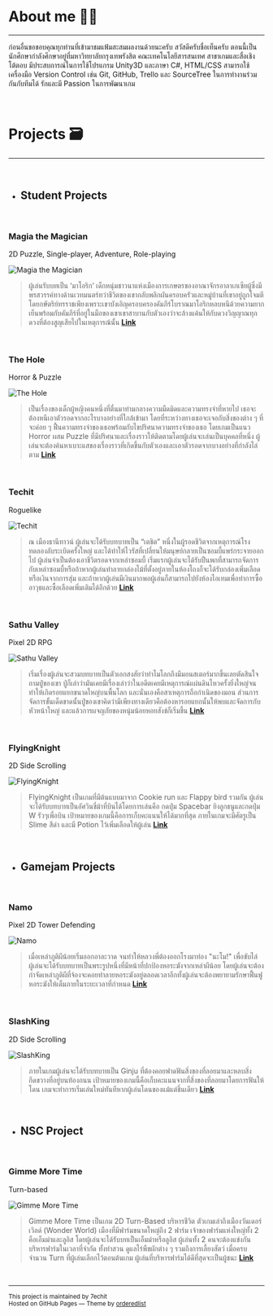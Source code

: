 # About me 👨‍💻
* * *

ก่อนอื่นขอขอบคุณทุกท่านที่เข้ามาชมแฟ้มสะสมผลงานด้วยนะครับ สวัสดีครับชื่อเท็นครับ ตอนนี้เป็นนักศึกษากำลังศึกษาอยู่ที่มหาวิทยาลัยกรุงเทพรังสิต คณะเทคโนโลยีสารสนเทศ สาขาเกมและสื่อเชิงโต้ตอบ
มีประสบการณ์ในการใช้โปรแกรม Unity3D และภาษา C#, HTML/CSS สามารถใช้เครื่องมือ Version Control เช่น Git, GitHub, Trello และ SourceTree ในการทำงานร่วมกันกับทีมได้ รักและมี Passion ในการพัฒนาเกม


&nbsp;
# Projects 🗃️
* * *
&nbsp;
- ## Student Projects

&nbsp;     
### Magia the Magician 
2D Puzzle, Single-player, Adventure, Role-playing

![Magia the Magician](https://www.img.in.th/images/4294d2a8210f1f89bc6b1aa65987efa2.png)

>ผู้เล่นรับบทเป็น ‘มาโอริก’ เด็กหนุ่มชาวนาแห่งเมืองการเกษตรของอาณาจักรอาลาเกเซียผู้ซึ่งมีพรสวรรค์ทางด้านเวทมนตร์ทว่าชีวิตของเขากลับพลิกผันครอบครัวและหมู่บ้านที่เขาอยู่ถูกโจมตีโดยกษัตริย์ทรราชเพียงเพราะเขาบังเอิญครอบครองคัมภีร์โบราณมาโอริกหลบหนีด้วยความยากเย็นพร้อมกับคัมภีร์ที่อยู่ในมือของเขาเขาสาบานกับตัวเองว่าจะล้างแค้นให้กับดวงวิญญาณทุกดวงที่ต้องสูญเสียไปในเหตุการณ้นั้น **[Link](https://7echit.itch.io/magiathemagician)**


&nbsp;      
### The Hole                    
Horror & Puzzle

![The Hole](https://www.img.in.th/images/43eafbba693c2b9e3d94f0f61800b01e.png)

>เป็นเรื่องของเด็กผู้หญิงคนหนึ่งที่ตื่นมาท่ามกลางความมืดมิดและความทรงจําที่หายไป เธอจะต้องหนีเอาตัวรอดจากอะไรบางอย่างที่ใกล้เข้ามา โดยที่ระหว่างทางเธอจะเจอกับสิ่งของต่าง ๆ ที่จะค่อย ๆ ฟื้นความทรงจําของเธอพร้อมกับไขปริศนาความทรงจําของเธอ โดยเกมเป็นแนว Horror ผสม Puzzle ที่มีปริศนาและเรื่องราวให้ติดตามโดยผู้เล่นจะเล่นเป็นบุคคลที่หนึ่ง ผู้เล่นจะต้องค้นหาเบาะแสของเรื่องราวที่เกิดขึ้นกับตัวเองและเอาตัวรอดจากบางอย่างที่กําลังไล่ตาม **[Link](https://7echit.itch.io/thehole)**


&nbsp;
### Techit                   
Roguelike

![Techit](https://www.img.in.th/images/de070a4b6ba80250cc7b2bb9fcffbe29.png)

>ณ เมืองธานีทาวน์ ผู้เล่นจะได้รับบทบาทเป็น “เตชิต” หนึ่งในผู้รอดชีวิตจากเหตุการณ์โรงทดลองลับระเบิดครั้งใหญ่ และได้ทำให้ไวรัสที่เปลี่ยนให้มนุษย์กลายเป็นซอมบี้แพร่กระจายออกไป ผู้เล่นจำเป็นต้องเอาชีวิตรอดจากเหล่าซอมบี้ เริ่มแรกผู้เล่นจะได้รับปืนพกที่สามารถจัดการกับเหล่าซอมบี้หรือถ้าหากผู้เล่นทำลายกล่องไม้ที่ตั้งอยู่ภายในห้องโถงก็จะได้รับกล่องเพิ่มเลือดหรือเงินจากการสุ่ม และถ้าหากผู้เล่นมีเงินมากพอผู้เล่นก็สามารถไปยังห้องไอเทมเพื่อทำการซื้ออาวุธและซื้อเลือดเพิ่มเติมได้อีกด้วย **[Link](https://7echit.itch.io/techit)**


&nbsp;
### Sathu Valley                 
Pixel 2D RPG

![Sathu Valley](https://www.img.in.th/images/54e4615f3c650dc16e7467bb593a0536.png)

>เริ่มเรื่องผู้เล่นจะสวมบทบาทเป็นตัวเอกสงสัยว่าทำไมโลกถึงมีมอนสเตอร์มากขึ้นเลยตัดสินใจถามปู่ของเขา ปู่ก็เล่าว่ามันเคยมีเรื่องเล่าว่าในอดีตเคยมีเหตุการณ์แผ่นดินไหวครั้งยิ่งใหญ่จนทำให้เกิดรอยแยกขนาดใหญ่บนพื้นโลก และนั่นเองคือสาเหตุการถือกำเนิดของมอน ส่วนการจัดการขั้นเด็ดขาดนั้นปู่ของเขาคิดว่ามีเพียงทางเดียวคือต้องหารอยแยกนั้นให้พบและจัดการกับหัวหน้าใหญ่ และแล้วการผจญภัยของหนุ่มน้อยหอยสังข์ก็เริ่มขึ้น **[Link](https://7echit.itch.io/sathu-valley)**


&nbsp;
### FlyingKnight              
2D Side Scrolling

![FlyingKnight](https://www.img.in.th/images/f754d6d10d6a723be60423310b58ebb6.png)

>FlyingKnight เป็นเกมที่มีต้นแบบมาจาก Cookie run และ Flappy bird รวมกัน ผู้เล่นจะได้รับบทบาทเป็นอัศวินขี่ม้าที่บินได้โดยการเล่นคือ กดปุ่ม Spacebar ยิงลูกธนูและกดปุ่ม W รัวๆเพื่อบิน เป้าหมายของเกมนี้คือการเก็บคะแนนให้ได้มากที่สุด ภายในเกมจะมีศัตรูเป็น Slime สีดำ และมี Potion ไว้เพิ่มเลือดให้ผู้เล่น **[Link](https://7echit.itch.io/flyingknight)**



&nbsp; &nbsp; 
- ## Gamejam Projects

&nbsp;  
### Namo
Pixel 2D Tower Defending

![Namo](https://www.img.in.th/images/58a078cb766940d3c34490f2a593ef66.png)

>เมื่อเหล่าภูติผีน้อยเริ่มออกอาละวาด จนทำให้หลวงพี่ต้องออกโรงมาท่อง "นะโม!" เพื่อขับไล่ 
ผู้เล่นจะได้รับบทบาทเป็นพระรูปหนึ่งที่มีหน้าที่ปกป้องหอระฆังจากเหล่าผีน้อย โดยผู้เล่นจะต้องกำจัดเหล่าภูติผีที่จ้องจะคอยทำลายหอระฆังอยู่ตลอดเวลาอีกทั้งผู้เล่นจะต้องพยายามรักษาฟื้นฟูหอระฆังให้เต็มภายในระยะเวลาที่กำหนด **[Link](https://7echit.itch.io/namo)**


&nbsp;
### SlashKing
2D Side Scrolling

![SlashKing](https://www.img.in.th/images/9f4bb4b2e2cb7f9791100448cbb53deb.png)

>ภายในเกมผู้เล่นจะได้รับบทบาทเป็น Ginju ที่ต้องคอยฟาดฟันสิ่งของที่ลอยมาและหลบสิ่งกีดขวางที่อยู่บนท้องถนน เป้าหมายของเกมนี้คือเก็บคะแนนจากที่สิ่งของที่ลอยมาโดยการฟันให้โดน เกมจะทำการเริ่มเล่นใหม่ทันทีหากผู้เล่นโดนของแม้แต่ชิ้นเดียว **[Link](https://7echit.itch.io/slash-king)**

&nbsp;
- ## NSC Project

&nbsp;        
### Gimme More Time
Turn-based       

![Gimme More Time](https://www.img.in.th/images/044b163dd94aa920b6921c084853b517.png)

>Gimme More Time เป็นเกม 2D Turn-Based บริหารชีวิต ตัวเกมเล่าถึงเมืองวันเดอร์เวิลด์ (Wonder World) เมืองที่มีฟาร์มขนาดใหญ่ถึง 2 ฟาร์ม เจ้าของฟาร์มแห่งใหญ่ทั้ง 2 คือเอ็มม่าและลูอิส โดยผู้เล่นจะได้รับบทเป็นเอ็มม่าหรือลูอิส ผู้เล่นทั้ง 2 คนจะต้องแข่งกันบริหารฟาร์มในเวลาที่จำกัด ทั้งทำสวน ดูแลไร่พืชผักต่าง ๆ รวมถึงการเลี้ยงสัตว์ เมื่อครบจำนวน Turn ที่ผู้เล่นเลือกไว้ตอนต้นเกม ผู้เล่นที่บริหารฟาร์มได้ดีที่สุดจะเป็นผู้ชนะ **[Link](https://7echit.itch.io/gimmemoretime)**


&nbsp;
* * *
<sub>
This project is maintained by 7echit <br>
Hosted on GitHub Pages &mdash; Theme by <a href="https://github.com/orderedlist">orderedlist</a>

